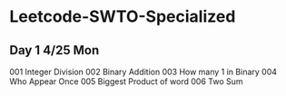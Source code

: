 # Leetcode-SWTO-Specialized
## Day 1 4/25 Mon
001 Integer Division
002 Binary Addition
003 How many 1 in Binary
004 Who Appear Once
005 Biggest Product of word
006 Two Sum










